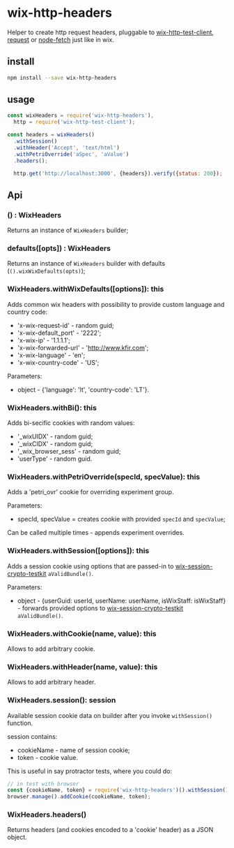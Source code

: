 # wix-http-headers

Helper to create http request headers, pluggable to [wix-http-test-client](../wix-http-test-client), [request](https://www.npmjs.com/package/request) or [node-fetch](https://www.npmjs.com/package/node-fetch) just like in wix.

## install

```bash
npm install --save wix-http-headers
```

## usage

```js
const wixHeaders = require('wix-http-headers'),
  http = require('wix-http-test-client');

const headers = wixHeaders()
  .withSession()
  .withHeader('Accept', 'text/html')
  .withPetriOverride('aSpec', 'aValue')
  .headers();

  http.get('http://localhost:3000', {headers}).verify({status: 200});
```

## Api

### () : WixHeaders
Returns an instance of `WixHeaders` builder;

### defaults([opts]) : WixHeaders
Returns an instance of `WixHeaders` builder with defaults (`().wixWixDefaults(opts)`);

### WixHeaders.withWixDefaults([options]): this
Adds common wix headers with possibility to provide custom language and country code:
 - 'x-wix-request-id' - random guid;
 - 'x-wix-default_port' - '2222';
 - 'x-wix-ip' - '1.1.1.1';
 - 'x-wix-forwarded-url' - 'http://www.kfir.com';
 - 'x-wix-language' - 'en';
 - 'x-wix-country-code' - 'US';

Parameters:
 - object - {'language': 'lt', 'country-code': 'LT'}.

### WixHeaders.withBi(): this
Adds bi-secific cookies with random values:
 - '_wixUIDX' - random guid;
 - '_wixCIDX' - random guid;
 - '_wix_browser_sess' - random guid;
 - 'userType' - random guid.

### WixHeaders.withPetriOverride(specId, specValue): this
Adds a 'petri_ovr' cookie for overriding experiment group.

Parameters:
 - specId, specValue = creates cookie with provided `specId` and `specValue`;

Can be called multiple times - appends experiment overrides.

### WixHeaders.withSession([options]): this
Adds a session cookie using options that are passed-in to [wix-session-crypto-testkit](../../security/wix-session-crypto-testkit) `aValidBundle()`.

Parameters:
 - object - {userGuid: userId, userName: userName, isWixStaff: isWixStaff} - forwards provided options to [wix-session-crypto-testkit](../../security/wix-session-crypto-testkit) `aValidBundle()`.

### WixHeaders.withCookie(name, value): this
Allows to add arbitrary cookie.

### WixHeaders.withHeader(name, value): this
Allows to add arbitrary header.

### WixHeaders.session(): session
Available session cookie data on builder after you invoke `withSession()` function.

session contains:
  - cookieName - name of session cookie;
  - token - cookie value.
  
This is useful in say protractor tests, where you could do:

```js
// in test with browser
const {cookieName, token} = require('wix-http-headers')().withSession().session();
browser.manage().addCookie(cookieName, token);
```

### WixHeaders.headers()
Returns headers (and cookies encoded to a 'cookie' header) as a JSON object.
